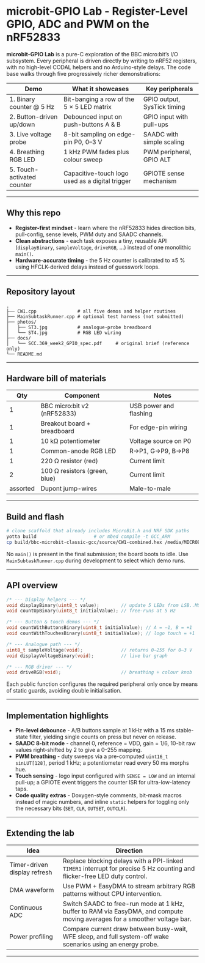 # microbit-GPIO Lab - Register-Level GPIO, ADC and PWM on the nRF52833

**microbit-GPIO Lab** is a pure-C exploration of the BBC micro\:bit’s I/O subsystem.
Every peripheral is driven directly by writing to nRF52 registers, with no high-level CODAL helpers and no Arduino-style delays. The code base walks through five progressively richer demonstrations:&#x20;

| Demo                       | What it showcases                               | Key peripherals             |
| -------------------------- | ----------------------------------------------- | --------------------------- |
| 1. Binary counter @ 5 Hz   | Bit-banging a row of the 5 × 5 LED matrix       | GPIO output, SysTick timing |
| 2. Button-driven up/down   | Debounced input on push-buttons A & B           | GPIO input with pull-ups    |
| 3. Live voltage probe      | 8-bit sampling on edge-pin P0, 0–3 V            | SAADC with simple scaling   |
| 4. Breathing RGB LED       | 1 kHz PWM fades plus colour sweep               | PWM peripheral, GPIO ALT    |
| 5. Touch-activated counter | Capacitive-touch logo used as a digital trigger | GPIOTE sense mechanism      |

---

## Why this repo

* **Register-first mindset** - learn where the nRF52833 hides direction bits, pull-config, sense levels, PWM duty and SAADC channels.
* **Clean abstractions** - each task exposes a tiny, reusable API (`displayBinary`, `sampleVoltage`, `driveRGB`, …) instead of one monolithic `main()`.
* **Hardware-accurate timing** - the 5 Hz counter is calibrated to ±5 % using HFCLK-derived delays instead of guesswork loops.

---

## Repository layout

```
.
├── CW1.cpp               # all five demos and helper routines
├── MainSubtaskRunner.cpp # optional test harness (not submitted)
├── photos/
│   ├── ST3.jpg           # analogue-probe breadboard
│   └── ST4.jpg           # RGB LED wiring
├── docs/
│   └── SCC.369_week2_GPIO_spec.pdf     # original brief (reference only)
└── README.md
```

---

## Hardware bill of materials

| Qty      | Component                     | Notes                  |
| -------- | ----------------------------- | ---------------------- |
| 1        | BBC micro\:bit v2 (nRF52833)  | USB power and flashing |
| 1        | Breakout board + breadboard   | For edge-pin wiring    |
| 1        | 10 kΩ potentiometer           | Voltage source on P0   |
| 1        | Common-anode RGB LED          | R→P1, G→P9, B→P8       |
| 1        | 220 Ω resistor (red)          | Current limit          |
| 2        | 100 Ω resistors (green, blue) | Current limit          |
| assorted | Dupont jump-wires             | Male-to-male           |

---

## Build and flash

```bash
# clone scaffold that already includes MicroBit.h and NRF SDK paths
yotta build                     # or mbed compile -t GCC_ARM
cp build/bbc-microbit-classic-gcc/source/CW1-combined.hex /media/MICROBIT
```

No `main()` is present in the final submission; the board boots to idle.
Use `MainSubtaskRunner.cpp` during development to select which demo runs.

---

## API overview

```c
/* --- Display helpers --- */
void displayBinary(uint8_t value);        // update 5 LEDs from LSB..MSB
void countUpBinary(uint8_t initialValue); // free-runs at 5 Hz

/* --- Button & touch demos --- */
void countWithButtonsBinary(uint8_t initialValue); // A = −1, B = +1
void countWithTouchesBinary(uint8_t initialValue); // logo touch = +1

/* --- Analogue path --- */
uint8_t sampleVoltage(void);              // returns 0–255 for 0–3 V
void displayVoltageBinary(void);          // live bar graph

/* --- RGB driver --- */
void driveRGB(void);                      // breathing + colour knob
```

Each public function configures the required peripheral only once by means of static guards, avoiding double initialisation.

---

## Implementation highlights

* **Pin-level debounce** - A/B buttons sample at 1 kHz with a 15 ms stable-state filter, yielding single counts on press but never on release.
* **SAADC 8-bit mode** - channel 0, reference = VDD, gain = 1/6, 10-bit raw values right-shifted by 2 to give a 0–255 mapping.
* **PWM breathing** - duty sweeps via a pre-computed `uint16_t sinLUT[128]`, period 1 kHz; a potentiometer read every 50 ms morphs hue.
* **Touch sensing** - logo input configured with `SENSE = LOW` and an internal pull-up; a GPIOTE event triggers the counter ISR for ultra-low-latency taps.
* **Code quality extras** - Doxygen-style comments, bit-mask macros instead of magic numbers, and inline `static` helpers for toggling only the necessary bits (`SET`, `CLR`, `OUTSET`, `OUTCLR`).

---

## Extending the lab

| Idea                         | Direction                                                                                                                  |
| ---------------------------- | -------------------------------------------------------------------------------------------------------------------------- |
| Timer-driven display refresh | Replace blocking delays with a PPI-linked `TIMER1` interrupt for precise 5 Hz counting and flicker-free LED duty control.  |
| DMA waveform                 | Use PWM + EasyDMA to stream arbitrary RGB patterns without CPU intervention.                                               |
| Continuous ADC               | Switch SAADC to free-run mode at 1 kHz, buffer to RAM via EasyDMA, and compute moving averages for a smoother voltage bar. |
| Power profiling              | Compare current draw between busy-wait, WFE sleep, and full system-off wake scenarios using an energy probe.               |

---
